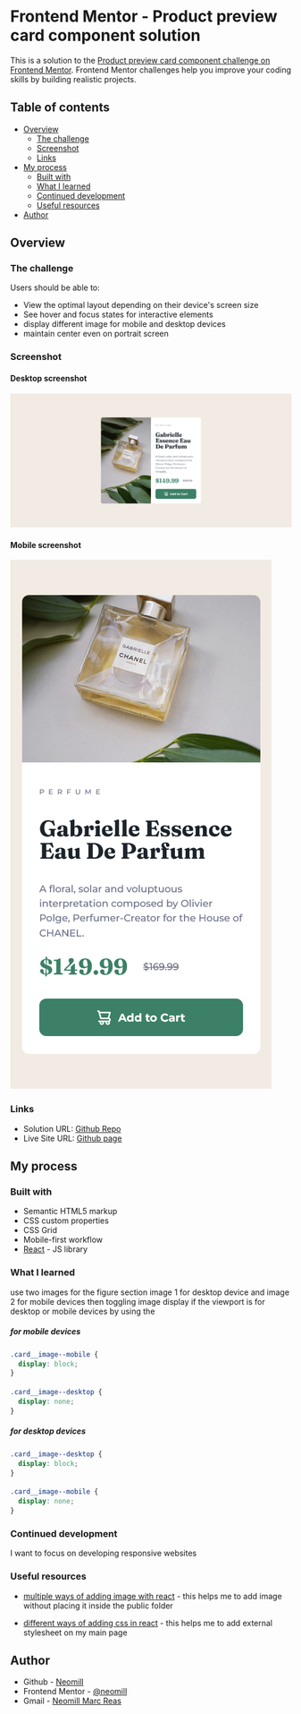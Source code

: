 # Frontend Mentor - Product preview card component solution

This is a solution to the [Product preview card component challenge on Frontend Mentor](https://www.frontendmentor.io/challenges/product-preview-card-component-GO7UmttRfa). Frontend Mentor challenges help you improve your coding skills by building realistic projects.

## Table of contents

- [Overview](#overview)
  - [The challenge](#the-challenge)
  - [Screenshot](#screenshot)
  - [Links](#links)
- [My process](#my-process)
  - [Built with](#built-with)
  - [What I learned](#what-i-learned)
  - [Continued development](#continued-development)
  - [Useful resources](#useful-resources)
- [Author](#author)

## Overview

### The challenge

Users should be able to:

- View the optimal layout depending on their device's screen size
- See hover and focus states for interactive elements
- display different image for mobile and desktop devices
- maintain center even on portrait screen

### Screenshot

#### Desktop screenshot

![](./images/desktop.png)

#### Mobile screenshot

![](./images/mobile.png)

### Links

- Solution URL: [Github Repo](https://github.com/frontend-mentor-io/product-preview-card-component-solution)
- Live Site URL: [Github page](https://frontend-mentor-io.github.io/product-preview-card-component-solution/)

## My process

### Built with

- Semantic HTML5 markup
- CSS custom properties
- CSS Grid
- Mobile-first workflow
- [React](https://reactjs.org/) - JS library

### What I learned

use two images for the figure section image 1 for desktop device and image 2 for mobile devices
then toggling image display if the viewport is for desktop or mobile devices by using the

##### for mobile devices

```css
.card__image--mobile {
  display: block;
}

.card__image--desktop {
  display: none;
}
```

##### for desktop devices

```css
.card__image--desktop {
  display: block;
}

.card__image--mobile {
  display: none;
}
```

### Continued development

I want to focus on developing responsive websites

### Useful resources

- [multiple ways of adding image with react](https://codingstatus.com/how-to-display-images-in-react-js/) - this helps me to add image without placing it inside the public folder

- [different ways of adding css in react](https://dev.to/salehmubashar/3-ways-to-add-css-in-react-js-336f) - this helps me to add external stylesheet on my main page

## Author

- Github - [Neomill](https://github.com/Neomill)
- Frontend Mentor - [@neomill](https://www.frontendmentor.io/profile/Neomill)
- Gmail - [Neomill Marc Reas](rneomillmarc@gmail.com)
